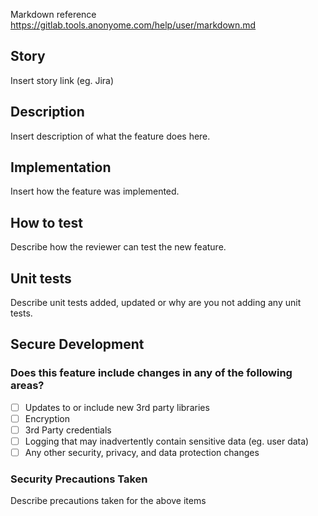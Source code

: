 >>>
Markdown reference https://gitlab.tools.anonyome.com/help/user/markdown.md
>>>

## Story
Insert story link (eg. Jira)

## Description
Insert description of what the feature does here.

## Implementation
Insert how the feature was implemented.

## How to test
Describe how the reviewer can test the new feature.

## Unit tests
Describe unit tests added, updated or why are you not adding any unit tests.

## Secure Development
### Does this feature include changes in any of the following areas?
- [ ] Updates to or include new 3rd party libraries
- [ ] Encryption
- [ ] 3rd Party credentials
- [ ] Logging that may inadvertently contain sensitive data (eg. user data)
- [ ] Any other security, privacy, and data protection changes

### Security Precautions Taken
Describe precautions taken for the above items


